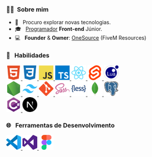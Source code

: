  <h3> 🙋‍♂️ &nbsp;Sobre mim </h3>

- 🤔 &nbsp; Procuro explorar novas tecnologias.
- 🎓 &nbsp; [Programador](https://marquezdev.com.br) **Front-end** Júnior.
- 💻 &nbsp; **Founder** & **Owner**: [OneSource](https://discord.gg/ybFtuSEuqb) (FiveM Resources)

<h3> 🚀 &nbsp; Habilidades </h3>
  <a href="https://developer.mozilla.org/pt-BR/docs/Web/HTML">
    <img src="https://github.com/devicons/devicon/blob/v2.15.1/icons/html5/html5-plain.svg" alt="html5" width="40" height="40"/>
  </a>
  <a href="https://developer.mozilla.org/pt-BR/docs/Web/CSS">
    <img src="https://github.com/devicons/devicon/blob/v2.15.1/icons/css3/css3-plain.svg" alt="css3" width="40" height="40"/>
  </a>
  <a href="https://developer.mozilla.org/en-US/docs/Web/JavaScript">
    <img src="https://github.com/devicons/devicon/blob/v2.15.1/icons/javascript/javascript-original.svg" alt="javascript" width="40" height="40"/>
  </a>
  <a href="https://www.typescriptlang.org">
    <img src="https://github.com/devicons/devicon/blob/v2.15.1/icons/typescript/typescript-original.svg" alt="typescript" width="40" height="40"/>
  </a>
  <a href="https://react.dev/">
    <img src="https://github.com/devicons/devicon/blob/v2.15.1/icons/react/react-original.svg" alt="react" width="40" height="40"/>
  </a>
  <a href="https://svelte.dev/">
    <img src="https://github.com/devicons/devicon/blob/v2.15.1/icons/svelte/svelte-original.svg" alt="svelte" width="40" height="40"/>
  </a>
  <a href="https://www.lua.org/">
    <img src="https://github.com/devicons/devicon/blob/v2.15.1/icons/lua/lua-original.svg" alt="lua" width="40" height="40"/>
  </a>
  <br>
  <a href="https://nodejs.org">
    <img src="https://github.com/devicons/devicon/blob/v2.15.1/icons/nodejs/nodejs-original.svg" alt="nodejs" width="40" height="40"/>
  </a>
  <a href="https://tailwindcss.com">
    <img src="https://github.com/devicons/devicon/blob/v2.15.1/icons/tailwindcss/tailwindcss-plain.svg" alt="tailwind" width="40" height="40"/>
  </a>
  <a href="https://git-scm.com/">
    <img src="https://github.com/devicons/devicon/blob/v2.15.1/icons/git/git-original.svg" alt="git" width="40" height="40"/>
  </a>
  <a href="https://sass-lang.com">
    <img src="https://github.com/devicons/devicon/blob/v2.15.1/icons/sass/sass-original.svg" alt="sass" width="40" height="40"/>
  </a>
  <a href="https://lesscss.org/">
    <img src="https://github.com/devicons/devicon/blob/v2.15.1/icons/less/less-plain-wordmark.svg" alt="less" width="40" height="40"/>
  </a>
  <a href="https://www.mongodb.com">
    <img src="https://github.com/devicons/devicon/blob/v2.15.1/icons/mongodb/mongodb-original.svg" alt="mongodb" width="40" height="40"/>
  </a>
  <a href="https://www.postgresql.org/">
    <img src="https://github.com/devicons/devicon/blob/v2.15.1/icons/postgresql/postgresql-original.svg" alt="postgresql" width="40" height="40"/>
  </a>
  <br>
  <a href="https://dotnet.microsoft.com/pt-br/languages/csharp">
    <img src="https://github.com/devicons/devicon/blob/v2.15.1/icons/csharp/csharp-original.svg" alt="prisma" width="40" height="40"/>
  </a>
  <a href="https://nextjs.org">
    <img src="https://github.com/devicons/devicon/blob/v2.15.1/icons/nextjs/nextjs-original.svg" alt="prisma" width="40" height="40"/>
  </a>

<h3> 🌐 &nbsp; Ferramentas de Desenvolvimento </h3>

<a href="https://code.visualstudio.com/">
  <img src="https://github.com/devicons/devicon/blob/v2.15.1/icons/vscode/vscode-original.svg" alt="vscode" width="40" height="40"/>
</a>
<a href="https://visualstudio.microsoft.com/pt-br/">
  <img src="https://github.com/devicons/devicon/blob/v2.15.1/icons/visualstudio/visualstudio-plain.svg" alt="visualstudio" width="40" height="40"/>
</a>
<a href="https://www.figma.com/">
  <img src="https://github.com/devicons/devicon/blob/v2.15.1/icons/figma/figma-original.svg" alt="figma" width="40" height="40"/>
</a>
